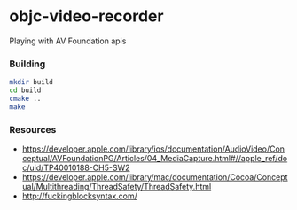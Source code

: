 objc-video-recorder
===========

Playing with AV Foundation apis

### Building
```bash
mkdir build
cd build
cmake ..
make
```

### Resources
* https://developer.apple.com/library/ios/documentation/AudioVideo/Conceptual/AVFoundationPG/Articles/04_MediaCapture.html#//apple_ref/doc/uid/TP40010188-CH5-SW2
* https://developer.apple.com/library/mac/documentation/Cocoa/Conceptual/Multithreading/ThreadSafety/ThreadSafety.html
* http://fuckingblocksyntax.com/
